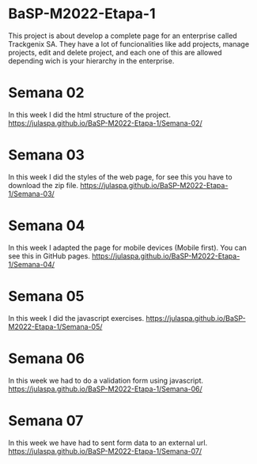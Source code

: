 # BaSP-M2022-Etapa-1
This project is about develop a complete page for an enterprise called Trackgenix SA. They have a lot of funcionalities like add projects, manage projects, edit and delete project, and each one of this are allowed depending wich is your hierarchy in the enterprise.

# Semana 02
In this week I did the html structure of the project.
https://julaspa.github.io/BaSP-M2022-Etapa-1/Semana-02/

# Semana 03
In this week I did the styles of the web page, for see this you have to download the zip file.
https://julaspa.github.io/BaSP-M2022-Etapa-1/Semana-03/
 
# Semana 04
In this week I adapted the page for mobile devices (Mobile first). You can see this in GitHub pages.
https://julaspa.github.io/BaSP-M2022-Etapa-1/Semana-04/

# Semana 05
In this week I did the javascript exercises.
https://julaspa.github.io/BaSP-M2022-Etapa-1/Semana-05/

# Semana 06
In this week we had to do a validation form using javascript.
https://julaspa.github.io/BaSP-M2022-Etapa-1/Semana-06/

# Semana 07
 In this week we have had to sent form data to an external url.
https://julaspa.github.io/BaSP-M2022-Etapa-1/Semana-07/
